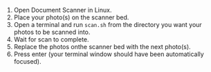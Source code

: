 1. Open Document Scanner in Linux.
2. Place your photo(s) on the scanner bed.
3. Open a terminal and run `scan.sh` from the directory you want your photos to be scanned into.
4. Wait for scan to complete.
5. Replace the photos onthe scanner bed with the next photo(s).
6. Press enter (your terminal window should have been automatically focused).
